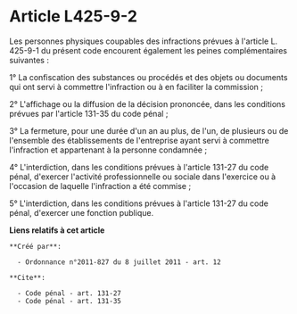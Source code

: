 # Article L425-9-2

Les personnes physiques coupables des infractions prévues à l'article L. 425-9-1 du présent code encourent également les
peines complémentaires suivantes : 

1° La confiscation des substances ou procédés et des objets ou documents qui ont servi à commettre l'infraction ou à en
faciliter la commission ; 

2° L'affichage ou la diffusion de la décision prononcée, dans les conditions prévues par l'article 131-35 du code pénal ; 

3° La fermeture, pour une durée d'un an au plus, de l'un, de plusieurs ou de l'ensemble des établissements de l'entreprise
ayant servi à commettre l'infraction et appartenant à la personne condamnée ; 

4° L'interdiction, dans les conditions prévues à l'article 131-27 du code pénal, d'exercer l'activité professionnelle ou
sociale dans l'exercice ou à l'occasion de laquelle l'infraction a été commise ; 

5° L'interdiction, dans les conditions prévues à l'article 131-27 du code pénal, d'exercer une fonction publique.

**Liens relatifs à cet article**

	**Créé par**:

	  - Ordonnance n°2011-827 du 8 juillet 2011 - art. 12

	**Cite**:

	  - Code pénal - art. 131-27
	  - Code pénal - art. 131-35
